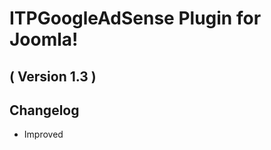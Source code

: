 ITPGoogleAdSense Plugin for Joomla!
==========================
( Version 1.3 )
--------------------------

Changelog
---------

* Improved 